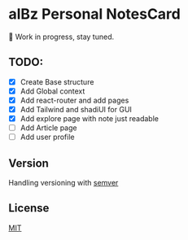 # alBz Personal NotesCard

🚀 Work in progress, stay tuned.


## TODO: 
- [x] Create Base structure
- [x] Add Global context 
- [x] Add react-router and add pages 
- [x] Add Tailwind and shadiUI for GUI
- [x] Add explore page with note just readable 
- [ ] Add Article page 
- [ ] Add user profile

## Version 
Handling versioning with [semver](https://semver.org/)

## License
[MIT](https://choosealicense.com/licenses/mit/)